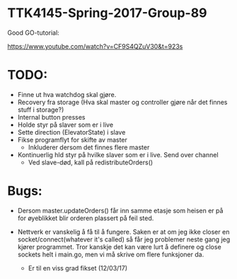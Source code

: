 # TTK4145-Spring-2017-Group-89

Good GO-tutorial:

https://www.youtube.com/watch?v=CF9S4QZuV30&t=923s


# TODO:
* Finne ut hva watchdog skal gjøre.
* Recovery fra storage (Hva skal master og controller gjøre når det finnes stuff i storage?)
* Internal button presses
* Holde  styr på slaver som er i live
* Sette direction (ElevatorState) i slave
* Fikse programflyt for skifte av master
  * Inkluderer dersom det finnes flere master
* Kontinuerlig hld styr på hvilke slaver som er i live. Send over channel
  * Ved slave-død, kall på redistributeOrders()


# Bugs:
* Dersom master.updateOrders() får inn samme etasje som heisen er på for øyeblikket blir orderen plassert på feil sted.

* Nettverk er vanskelig å få til å fungere. Saken er at om jeg ikke closer en socket/connect(whatever it's called) så får jeg problemer neste gang jeg kjører programmet. Tror kanskje det kan være lurt å definere og close sockets helt i main.go, men vi må skrive om flere funksjoner da.
  * Er til en viss grad fikset (12/03/17)

